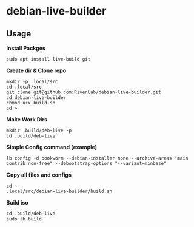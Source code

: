# debian-live-builder

## Usage

**Install Packges**
```
sudo apt install live-build git
```

**Create dir & Clone repo**
```
mkdir -p .local/src
cd .local/src
git clone git@github.com:RivenLab/debian-live-builder.git
cd debian-live-builder
chmod u+x build.sh
cd ~
```

**Make Work Dirs**
```
mkdir .build/deb-live -p
cd .build/deb-live
```
**Simple Config command (example)**
```
lb config -d bookworm --debian-installer none --archive-areas "main contrib non-free" --debootstrap-options "--variant=minbase"
```

**Copy all files and configs**
```
cd ~
.local/src/debian-live-builder/build.sh  
```
**Build iso**
```
cd .build/deb-live  
sudo lb build  
```
